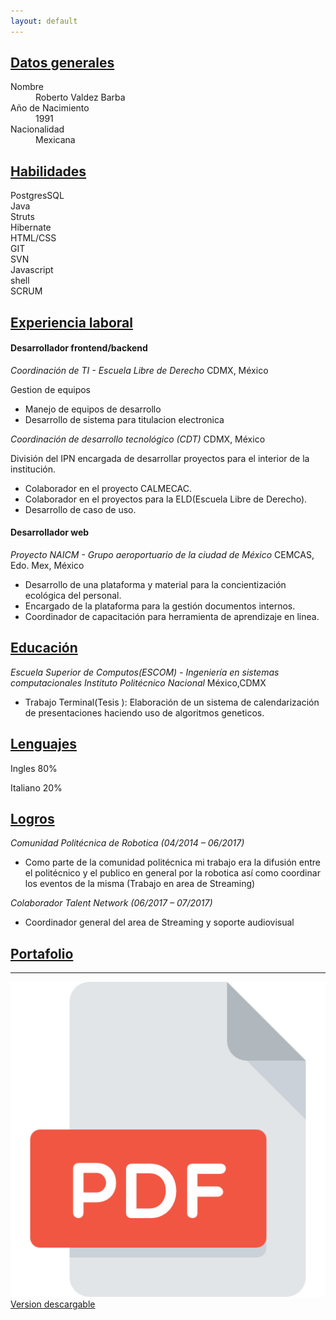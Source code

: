 ```yaml
---
layout: default
---
```

##  <ins>Datos generales </ins>
<dl>
<dt>Nombre</dt>
<dd>Roberto Valdez Barba</dd>
<dt>Año de Nacimiento</dt>
<dd>1991</dd>
<dt>Nacionalidad</dt>
<dd>Mexicana</dd>
</dl>

## <ins>Habilidades</ins>
<div class="habilidadContainer">
  <div class="habilidad tipo1"> PostgresSQL </div>
  <div class="habilidad tipo1"> Java </div>
  <div class="habilidad tipo1"> Struts </div>
  <div class="habilidad tipo1"> Hibernate </div>
  <div class="habilidad tipo1"> HTML/CSS </div>
  <div class="habilidad tipo1"> GIT </div>
  <div class="habilidad tipo1"> SVN </div>
  <div class="habilidad tipo1"> Javascript </div>
  <div class="habilidad tipo1"> shell </div>
  <div class="habilidad tipo2"> SCRUM </div>
</div>


## <ins>Experiencia laboral

#### Desarrollador frontend/backend
*Coordinación de TI - Escuela Libre de Derecho*
CDMX, México

Gestion de equipos
* Manejo de equipos de desarrollo
* Desarrollo de sistema para titulacion electronica  

*Coordinación de desarrollo tecnológico (CDT)*
CDMX, México

División del IPN encargada de desarrollar proyectos para el interior de la institución.
* Colaborador en el proyecto CALMECAC.
* Colaborador en el proyectos para la ELD(Escuela Libre de Derecho).
* Desarrollo de caso de uso.

#### Desarrollador web
*Proyecto NAICM - Grupo aeroportuario de la ciudad de México*
CEMCAS, Edo. Mex, México

* Desarrollo de una plataforma y material para la concientización ecológica del personal.
* Encargado de la plataforma para la gestión documentos internos.
* Coordinador de capacitación para herramienta de aprendizaje en linea.

## <ins>Educación</ins>
*Escuela Superior de Computos(ESCOM) - Ingeniería en sistemas computacionales Instituto Politécnico Nacional*
 México,CDMX

* Trabajo Terminal(Tesis ): Elaboración de un sistema de calendarización de presentaciones haciendo uso de algoritmos geneticos.



## <ins>Lenguajes</ins>

<p>Ingles 80% </p>
<div class="dotcontainer">
  <span class="dot_full"></span>
  <span class="dot_full"></span>
  <span class="dot_full"></span>
  <span class="dot_full"></span>
  <span class="dot_empyt"></span>
</div>

<p>Italiano 20% </p>
<div class="dotcontainer">
  <span class="dot_full"></span>
  <span class="dot_empyt"></span>
  <span class="dot_empyt"></span>
  <span class="dot_empyt"></span>
  <span class="dot_empyt"></span>
</div>

## <ins>Logros</ins>

*Comunidad Politécnica de Robotica (04/2014 – 06/2017)*
* Como parte de la comunidad politécnica mi trabajo era la difusión entre el politécnico y el publico en general por la robotica así como coordinar los eventos de la misma (Trabajo en area de Streaming)

*Colaborador Talent Network (06/2017 – 07/2017)*
* Coordinador general del area de Streaming y soporte audiovisual

## <ins>Portafolio</ins>

------

<div class="socialicondiv">
  <a href="/assets/documents/Roberto Valdez Barba  CV.pdf">  
    <img src="/assets/img/pdf.png" alt="PDF" class="socialicon"/>
    Version descargable
  </a>
</div>
